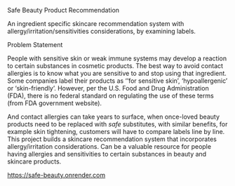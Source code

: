 

Safe Beauty Product Recommendation


An ingredient specific skincare recommendation system with allergy/irritation/sensitivities considerations, by examining labels.

Problem Statement

People with sensitive skin or weak immune systems may develop a reaction to certain substances in cosmetic products. The best way to avoid contact allergies is to know what you are sensitive to and stop using that ingredient. Some companies label their products as ‘’for sensitive skin’, ‘hypoallergenic’ or ‘skin-friendly’. However, per the U.S. Food and Drug Administration (FDA), there is no federal standard on regulating the use of these terms (from FDA government website).  

And contact allergies can take years to surface, when once-loved beauty products need to be replaced with *safe* substitutes, with similar benefits, for example skin tightening, customers will have to compare labels line by line. This project builds a skincare recommendation system that incorporates allergy/irritation considerations. Can be a valuable resource for people having allergies and sensitivities to certain substances in beauty and skincare products. 



https://safe-beauty.onrender.com
